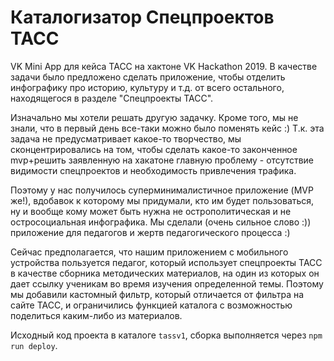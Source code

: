 # Каталогизатор Спецпроектов ТАСС

VK Mini App для кейса ТАСС на хактоне VK Hackathon 2019.
В качестве задачи было предложено сделать приложение, чтобы отделить инфографику про историю, культуру и т.д. от всего остального, находящегося в разделе "Спецпроекты ТАСС".

Изначально мы хотели решать другую задачку. Кроме того, мы не знали, что в первый день все-таки можно было поменять кейс :)
Т.к. эта задача не предусматривает какое-то творчество, мы сконцентрировались на том, чтобы сделать какое-то законченное mvp+решить заявленную на хакатоне главную проблему - отсутствие видимости спецпроектов и необходимость привлечения трафика.

Поэтому у нас получилось суперминималистичное приложение (MVP же!), вдобавок к которому мы придумали, кто им будет пользоваться, ну и вообще кому может быть нужна не острополитическая и не остросоциальная инфографика.
Мы сделали (очень сильное слово :)) приложение для педагогов и жертв педагогического процесса :)

Сейчас предполагается, что нашим приложением с мобильного устройства пользуется педагог, который использует спецпроекты ТАСС в качестве сборника методических материалов, на один из которых он дает ссылку ученикам во время изучения определенной темы.
Поэтому мы добавили кастомный фильтр, который отличается от фильтра на сайте ТАСС, и ограничились функцией каталога с возможностью поделиться каким-либо из материалов.

Исходный код проекта в каталоге `tassv1`, сборка выполняется через `npm run deploy`.
